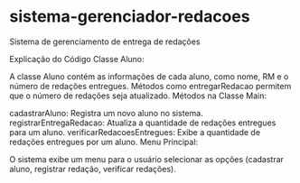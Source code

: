 # sistema-gerenciador-redacoes
Sistema de gerenciamento de entrega de redações 

Explicação do Código
Classe Aluno:

A classe Aluno contém as informações de cada aluno, como nome, RM e o número de redações entregues.
Métodos como entregarRedacao permitem que o número de redações seja atualizado.
Métodos na Classe Main:

cadastrarAluno: Registra um novo aluno no sistema.
registrarEntregaRedacao: Atualiza a quantidade de redações entregues para um aluno.
verificarRedacoesEntregues: Exibe a quantidade de redações entregues por um aluno.
Menu Principal:

O sistema exibe um menu para o usuário selecionar as opções (cadastrar aluno, registrar redação, verificar redações).
